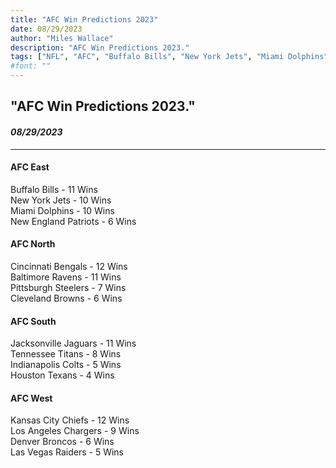 ```yaml
---
title: "AFC Win Predictions 2023"
date: 08/29/2023
author: "Miles Wallace"
description: "AFC Win Predictions 2023."
tags: ["NFL", "AFC", "Buffalo Bills", "New York Jets", "Miami Dolphins", "New England Patriots", "Cincinnati Bengals", "Baltimore Ravens", "Pittsburgh Steelers", "Cleveland Browns", "Jacksonville Jaguars", "Tennessee Titans", "Houston Texans", "Indianapolis Colts", "Kansas City Chiefs", "Los Angeles Chargers", "Denver Broncos", "Las Vegas Raiders",  ]
#font: ""
---
```

## "AFC Win Predictions 2023."
#### _08/29/2023_ 
____
#### AFC East  
Buffalo Bills - 11 Wins  
New York Jets - 10 Wins  
Miami Dolphins - 10 Wins  
New England Patriots - 6 Wins  
  
#### AFC North  
Cincinnati Bengals - 12 Wins  
Baltimore Ravens - 11 Wins  
Pittsburgh Steelers - 7 Wins  
Cleveland Browns - 6 Wins  
    
#### AFC South  
Jacksonville Jaguars - 11 Wins  
Tennessee Titans - 8 Wins  
Indianapolis Colts - 5 Wins    
Houston Texans - 4 Wins    
  
#### AFC West  
Kansas City Chiefs - 12 Wins  
Los Angeles Chargers - 9 Wins    
Denver Broncos - 6 Wins   
Las Vegas Raiders - 5 Wins    
  